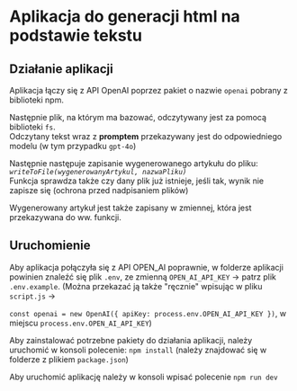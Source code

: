 # Aplikacja do generacji html na podstawie tekstu

## Działanie aplikacji

Aplikacja łączy się z API OpenAI poprzez pakiet o nazwie `openai` pobrany z biblioteki npm.

Następnie plik, na którym ma bazować, odczytywany jest za pomocą biblioteki `fs`. <br/>
Odczytany tekst wraz z **promptem** przekazywany jest do odpowiedniego modelu (w tym przypadku `gpt-4o`)

Następnie następuje zapisanie wygenerowanego artykułu do pliku: _`writeToFile(wygenerowanyArtykul, nazwaPliku)`_ <br/>
Funkcja sprawdza także czy dany plik już istnieje, jeśli tak, wynik nie zapisze się (ochrona przed nadpisaniem plików)

Wygenerowany artykuł jest także zapisany w zmiennej, która jest przekazywana do ww. funkcji.

## Uruchomienie

Aby aplikacja połączyła się z API OPEN_AI poprawnie, w folderze aplikacji powinien znaleźć się plik `.env`, ze zmienną `OPEN_AI_API_KEY` -> patrz plik `.env.example`. (Można przekazać ją także "ręcznie" wpisując w pliku `script.js` -> <br/>

`const openai = new OpenAI({ apiKey: process.env.OPEN_AI_API_KEY })`, w miejscu `process.env.OPEN_AI_API_KEY`)

Aby zainstalować potrzebne pakiety do działania aplikacji, należy uruchomić w konsoli polecenie: `npm install` (należy znajdować się w folderze z plikiem `package.json`)

Aby uruchomić aplikację należy w konsoli wpisać polecenie `npm run dev`
